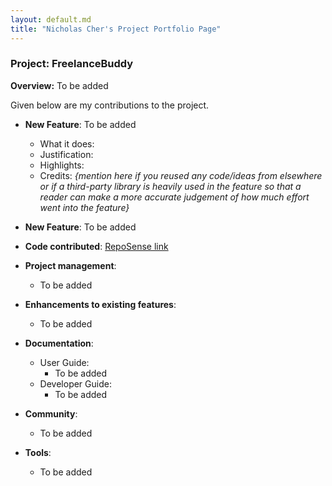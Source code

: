 ```yaml
---
layout: default.md
title: "Nicholas Cher's Project Portfolio Page"
---
```


### Project: FreelanceBuddy

**Overview:** To be added

Given below are my contributions to the project.

* **New Feature**: To be added
    * What it does:
    * Justification:
    * Highlights:
    * Credits: *{mention here if you reused any code/ideas from elsewhere or if a third-party library is heavily used in the feature so that a reader can make a more accurate judgement of how much effort went into the feature}*

* **New Feature**: To be added

* **Code contributed**: [RepoSense link](https://nus-cs2103-ay2324s1.github.io/tp-dashboard/?search=nicholascher&sort=groupTitle&sortWithin=title&timeframe=commit&mergegroup=&groupSelect=groupByRepos&breakdown=true&checkedFileTypes=docs~functional-code~test-code&since=2023-09-22)

* **Project management**:
    * To be added

* **Enhancements to existing features**:
    * To be added

* **Documentation**:
    * User Guide:
        * To be added
    * Developer Guide:
        * To be added

* **Community**:
    * To be added

* **Tools**:
    * To be added

